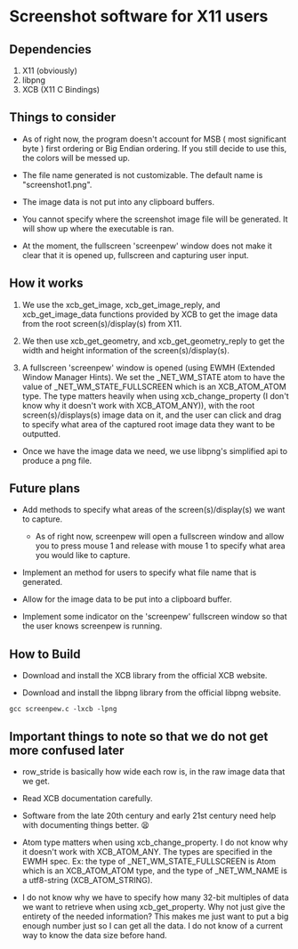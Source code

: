 # Screenshot software for X11 users

## Dependencies

1. X11 (obviously)
2. libpng
3. XCB (X11 C Bindings)

## Things to consider

- As of right now, the program doesn't account for MSB ( most significant byte ) first ordering or Big Endian ordering. If you still decide to use this, the colors will be messed up.

- The file name generated is not customizable. The default name is "screenshot1.png".

- The image data is not put into any clipboard buffers.

- You cannot specify where the screenshot image file will be generated. It will show up where the executable is ran.

- At the moment, the fullscreen 'screenpew' window does not make it clear that it is opened up, fullscreen and capturing user input.

## How it works

1. We use the xcb_get_image, xcb_get_image_reply, and xcb_get_image_data functions provided by XCB to get the image data from the root screen(s)/display(s) from X11.

2. We then use xcb_get_geometry, and xcb_get_geometry_reply to get the width and height information of the screen(s)/display(s).

3. A fullscreen 'screenpew' window is opened (using EWMH (Extended Window Manager Hints). We set the _NET_WM_STATE atom to have the value of _NET_WM_STATE_FULLSCREEN which is an XCB_ATOM_ATOM type. The type matters heavily when using xcb_change_property (I don't know why it doesn't work with XCB_ATOM_ANY)), with the root screen(s)/displays(s) image data on it, and the user can click and drag to specify what area of the captured root image data they want to be outputted.

- Once we have the image data we need, we use libpng's simplified api to produce a png file.

## Future plans

- Add methods to specify what areas of the screen(s)/display(s) we want to capture.
  - As of right now, screenpew will open a fullscreen window and allow you to press mouse 1 and release with mouse 1 to specify what area you would like to capture.

- Implement an method for users to specify what file name that is generated.

- Allow for the image data to be put into a clipboard buffer.

- Implement some indicator on the 'screenpew' fullscreen window so that the user knows screenpew is running.

## How to Build

- Download and install the XCB library from the official XCB website.

- Download and install the libpng library from the official libpng website.

```
gcc screenpew.c -lxcb -lpng
```

## Important things to note so that we do not get more confused later

- row_stride is basically how wide each row is, in the raw image data that we get.

- Read XCB documentation carefully.

- Software from the late 20th century and early 21st century need help with documenting things better. :tired_face:

- Atom type matters when using xcb_change_property. I do not know why it doesn't work with XCB_ATOM_ANY. The types are specified in the EWMH spec. Ex: the type of _NET_WM_STATE_FULLSCREEN is Atom which is an XCB_ATOM_ATOM type, and the type of _NET_WM_NAME is a utf8-string (XCB_ATOM_STRING).

- I do not know why we have to specify how many 32-bit multiples of data we want to retrieve when using xcb_get_property. Why not just give the entirety of the needed information? This makes me just want to put a big enough number just so I can get all the data. I do not know of a current way to know the data size before hand.

